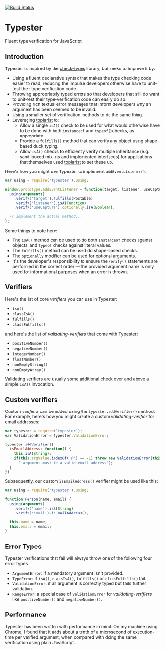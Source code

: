 [![Build Status](https://travis-ci.org/dchambers/typester.png)](https://travis-ci.org/dchambers/typester)

# Typester

Fluent type verification for JavaScript.

## Introduction

Typester is inspired by the [check-types](https://www.npmjs.org/package/check-types) library, but seeks to improve it by:

  * Using a fluent declarative syntax that makes the type checking code easier to read, reducing the impulse developers otherwise have to unit-test their type verification code.
  * Throwing appropriately typed errors so that developers that still do want to unit-test their type-verification code can easily do so.
  * Providing rich textual error messages that inform developers why an argument has been deemed to be invalid.
  * Using a smaller set of verification methods to do the same thing.
  * Leveraging [topiarist](https://github.com/BladeRunnerJS/topiarist) to:
    * Allow a single `isA()` check to be used for what would otherwise have to be done with both `instanceof` and `typeof()`checks, as appropriate.
    * Provide a `fulfills()` method that can verify any object using shape-based duck typing.
    *  Allow `isA()` checks to efficiently verify multiple inheritance (e.g. sand-boxed mix-ins and implemented interfaces) for applications that themselves used [topiarist](https://github.com/BladeRunnerJS/topiarist) to set these up.

Here's how you might use Typester to implement `addEventListener()`:

``` javascript
var using = require('typester').using;

Window.prototype.addEventListener = function(target, listener, useCapture) {
  using(arguments)
    .verify('target').fulfills(Postable)
    .verify('listener').isA(Function)
    .verify('useCapture').optionally.isA(Boolean);

  // implement the actual method...
};
```
Some things to note here:

  * The `isA()` method can be used to do both `instanceof` checks against objects, and `typeof` checks against literal values.
  * The `fulfills()` method can be used do shape-based checks.
  * The `optionally` modifier can be used for optional arguments.
  * It's the developer's responsibility to ensure the `verify()` statements are performed in the correct order &mdash; the provided argument name is only used for informational purposes when an error is thrown.

## Verifiers

Here's the list of core _verifiers_ you can use in Typester:

  * `isA()`
  * `classIsA()`
  * `fulfills()`
  * `classFulfills()`

and here's the list of _validating-verifiers_ that come with Typester:

  * `positiveNumber()`
  * `negativeNumber()`
  * `integerNumber()`
  * `floatNumber()`
  * `nonEmptyString()`
  * `nonEmptyArray()`

Validating verifiers are usually some additional check over and above a simple `isA()` invocation.


## Custom verifiers

Custom _verifiers_ can be added using the `typester.addVerifier()` method. For example, here's how you might create a custom _validating-verifier_ for email addresses:

``` javascript
var typester = require('typester');
var ValidationError = typester.ValidationError;

typester.addVerifier({
  isEmailAddress: function() {
    this.isA(String);
    if(this.argValue.indexOf('@') == -1) throw new ValidationError(this.argName +
      ' argument must be a valid email address');
  }
})
```

Subsequently, our custom `isEmailAddress()` verifier might be used like this:

``` javascript
var using = require('typester').using;

function Person(name, email) {
  using(arguments)
    .verify('name').isA(String)
    .verify('email').isEmailAddress();

  this.name = name;
  this.email = email;
}
```


## Error Types

Typester verifications that fail will always throw one of the following four error types:

  * `ArgumentError`: if a mandatory argument isn't provided.
  * `TypeError`: if `isA()`, `classIsA()`, `fulfills()` or `classFulfills()` fail.
  * `ValidationError`: if an argument is correctly typed but fails further validation.
  * `RangeError`: a special case of `ValidationError` for _validating-verifiers_ like `positiveNumber()` and `negativeNumber()`.


## Performance

Typester has been written with performance in mind. On my machine using Chrome, I found that it adds about a tenth of a microsecond of execution-time per verified argument, when compared with doing the same verification using plain JavaScript.
